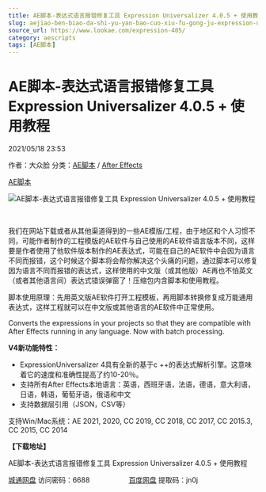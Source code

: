 ```yaml
---
title: AE脚本-表达式语言报错修复工具 Expression Universalizer 4.0.5 + 使用教程
slug: aejiao-ben-biao-da-shi-yu-yan-bao-cuo-xiu-fu-gong-ju-expression-universalizer-4-0-5-shi-yong-jiao-cheng
source_url: https://www.lookae.com/expression-405/
category: aescripts
tags: [AE脚本]
---
```

# AE脚本-表达式语言报错修复工具 Expression Universalizer 4.0.5 + 使用教程

2021/05/18 23:53

作者：大众脸
分类：[AE脚本](https://www.lookae.com/after-effects/aescripts/) / [After Effects](https://www.lookae.com/after-effects/)

[AE脚本](https://www.lookae.com/tag/ae%e8%84%9a%e6%9c%ac/)

![AE脚本-表达式语言报错修复工具 Expression Universalizer 4.0.5 + 使用教程](https://www.lookae.com/wp-content/uploads/2019/04/ExpressionUniversalizer.jpg "AE脚本-表达式语言报错修复工具 Expression Universalizer 4.0.5 + 使用教程-LookAE.com")

[﻿﻿﻿](https://cloud.video.taobao.com//play/u/705956171/p/1/e/6/t/1/50032760914.mp4)

我们在网站下载或者从其他渠道得到的一些AE模版/工程，由于地区和个人习惯不同，可能作者制作的工程模版的AE软件与自己使用的AE软件语言版本不同，这样要是作者使用了他软件版本制作的AE表达式，可能在自己的AE软件中会因为语言不同而报错，这个时候这个脚本将会帮你解决这个头痛的问题，通过脚本可以修复因为语言不同而报错的表达式，这样使用的中文版（或其他版）AE再也不怕英文（或者其他语言间）表达式错误弹窗了！压缩包内含脚本和使用教程。

脚本使用原理：先用英文版AE软件打开工程模板，再用脚本转换修复成万能通用表达式，这样工程就可以在中文版或其他语言的AE软件中正常使用。

Converts the expressions in your projects so that they are compatible with After Effects running in any language. Now with batch processing.

**V4新功能特性：**

* ExpressionUniversalizer 4具有全新的基于c ++的表达式解析引擎。这意味着它的速度和准确性提高了约10-20％。
* 支持所有After Effects本地语言：英语，西班牙语，法语，德语，意大利语，日语，韩语，葡萄牙语，俄语和中文
* 支持数据层引用（JSON，CSV等）

支持Win/Mac系统：AE 2021, 2020, CC 2019, CC 2018, CC 2017, CC 2015.3, CC 2015, CC 2014

**【下载地址】**

AE脚本-表达式语言报错修复工具 Expression Universalizer 4.0.5 + 使用教程

[城通网盘](https://089u.com/f/680462-496416578-ee9225) 访问密码：6688                    [百度网盘](https://pan.baidu.com/s/1CKGCiA130cdLzjtnn0Cqfw) 提取码：jn0j
